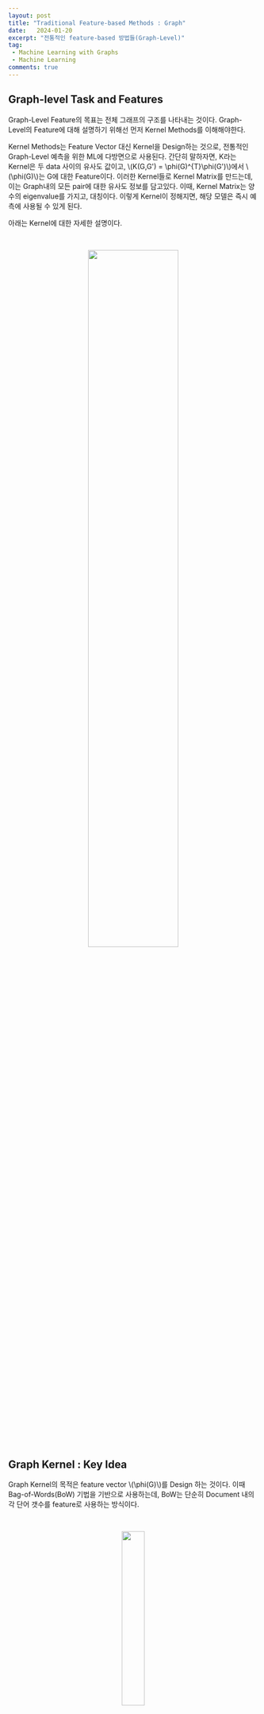 ```yaml
---
layout: post
title: "Traditional Feature-based Methods : Graph"
date:   2024-01-20
excerpt: "전통적인 feature-based 방법들(Graph-Level)"
tag: 
 - Machine Learning with Graphs
 - Machine Learning
comments: true
---
```


## Graph-level Task and Features

Graph-Level Feature의 목표는 전체 그래프의 구조를 나타내는 것이다. Graph-Level의 Feature에 대해 설명하기 위해선 먼저 Kernel Methods를 이해해야한다.

Kernel Methods는 Feature Vector 대신 Kernel을 Design하는 것으로, 전통적인 Graph-Level 예측을 위한 ML에 다방면으로 사용된다. 간단히 말하자면, K라는 Kernel은 두 data 사이의 유사도 값이고, \\(K(G,G') = \phi(G)^{T}\phi(G')\\)에서 \\(\phi(G)\\)는 G에 대한 Feature이다. 이러한 Kernel들로 Kernel Matrix를 만드는데, 이는 Graph내의 모든 pair에 대한 유사도 정보를 담고있다. 이때, Kernel Matrix는 양수의 eigenvalue를 가지고, 대칭이다. 이렇게 Kernel이 정해지면, 해당 모델은 즉시 예측에 사용될 수 있게 된다.

아래는 Kernel에 대한 자세한 설명이다.

<br>

<p align="center">
  <img src="{{site.baseurl}}/assets/img/Traditional-Feature-based-Methods-Graph/kernel.png" style="width: 60%"/>
</p>

<br>
<br>
<br>

## Graph Kernel : Key Idea

Graph Kernel의 목적은 feature vector \\(\phi(G)\\)를 Design 하는 것이다. 이때 Bag-of-Words(BoW) 기법을 기반으로 사용하는데, BoW는 단순히 Document 내의 각 단어 갯수를 feature로 사용하는 방식이다.

<br>

<p align="center">
  <img src="{{site.baseurl}}/assets/img/Traditional-Feature-based-Methods-Graph/node.png" style="width: 30%"/>
</p>

<br>

이를 Graph에 적용할 때, 위의 그림처럼 Node의 수를 센다면, 4개의 Node를 가진 Graph는 모두 같은 feature를 가져 문제가 생긴다. 이를 해결하기 위해 Node의 Degree를 사용하는 방법이 고안되었다. 

<br>

<p align="center">
  <img src="{{site.baseurl}}/assets/img/Traditional-Feature-based-Methods-Graph/degree.png" style="width: 70%"/>
</p>

<br>

위의 그림과 같이 Node의 Degree를 feature로 사용하는 경우, Node를 사용했을 때 같은 feature를 가졌던 Graph들이 다른 feature를 갖게 되어, feature가 전체 Graph에 대해 더 잘 설명하게 된다. 

이처럼 Graph 전체에 대해 더 많은 정보를 담을 수 있는 feature를 만드는 것이 Graph-Level의 ML에서 중요하다. 그렇다면 Node Degree를 사용하는 방식보다 더 좋은 방식은 없을까?

<br>
<br>
<br>

## Graphlet Features



<br>

## Link-Level Featrues

### Overview

Link-Level Feature는 크게 3가지로 나눌 수 있다.

* Distance-based feature
* Local neighborhood overlap
* Global neighborhood overlap

<br>

### Distance-Based Features

Distance-Based Feature의 대표적인 것으로는 Shortest-path distance between two nodes 즉, 두 Node 사이의 최단거리를 활용하는 방법이 있다.

<p align="center">
  <img src="{{site.baseurl}}/assets/img/Traditional-Feature-based-Methods-Link/short.png" style="width: 80%"/>
</p>

이 방식은 Neighborhood overlap의 degree 즉, 두 Node가 공유하는 Neighbor의 수를 고려하지 못해 Connection의 강함을 비교할 수 없다. 예를들어 위 예제에서는 B와 H가 더 많은 이웃을 고려하므로 다른 거리가 2인 관계들보다 더 강한 Connection을 가지지만, 최단거리 방식으로는 이를 알 수 없다.

<br>
<br>

### Local Neighborhood Overlap

<p align="center">
  <img src="{{site.baseurl}}/assets/img/Traditional-Feature-based-Methods-Link/neighbor.png" style="width: 70%"/>
</p>

1. Common Neighbors

첫번째 방식인 Common neighbors 방식은 단순히 Node v1과 v2의 공유 이웃의 개수를 사용하는 방식이다. 하지만 이 방식에서는 이웃의 수가 많은 Node가 큰 값을 가지게 된다는 허점이 존재한다.

2. Jaccard's Coefficient

두번째 방식은 v1과 v2의 공유 이웃 수를 v1과 v2 각각의 이웃 수 합으로 나눈 값을 사용하는 것이다. 이를 통해 이웃이 많은 Node에 손해를 주어 첫번째 방법의 문제를 해결하였다.

3. Adamic-Adar Index

마지막 방식은 모든 교집합 노드에 대해 교집합 Node Degree의 로그 역수값을 모두 합하는 것이다. 이 방식은 Degree가 낮은 공유 이웃이 많으면 유리하고, Degree가 낮은 이웃이 많으면 손해를 본다. 이 방식은 이웃의 이웃과 새로운 Link를 생성하는 경우가 잦은 Social-Network에서 잘 사용된다.

<br>

하지만 이 방식들 또한 단점을 가지고 있다. 바로 공유 이웃이 없으면 상대적으로 가까운 pair이던 먼 pair이던 0의 값을 가진다는 것이다. 이를 해결하기 위해 Global neighborhood overlap 방식을 사용하여 전체 Graph를 고려한다.

<br>
<br>
<br>

### Global Neighborhood Overlap

Global Neighborhood Overlap에서는 Kats index를 사용한다. 이는 두 Node 사이의 모든 길이의 Path를 count 하는 방식으로, 계산복잡도가 높을 것 같지만, 1강에서 배운 Adjacency matrix를 사용하면 간단하게 계산할 수 있다.

<p align="center">
  <img src="{{site.baseurl}}/assets/img/Traditional-Feature-based-Methods-Link/katz.png" style="width: 70%"/>
</p>

<br>

위 사진은 길이가 2인 Path의 수를 Count 하는 방법을 설명하고 있다. 먼저 u에서 v로의 Path라고 가정하면, u의 Neighbor들과 v 사이의 Path를 계산한다. u에서 u의 Neighbor에게 가는 Path는 길이가 1이고 하나 뿐일 것이므로, 이 값들을 모두 합하면 u에서 v까지 가는 모든 path의 수를 구할 수 있게 된다.

<p align="center">
  <img src="{{site.baseurl}}/assets/img/Traditional-Feature-based-Methods-Link/katz-index.png" style="width: 70%"/>
</p>

이렇게 모든 Path를 더할 때, 길이가 긴 Path일수록 weight를 적게 부여하여 feature값을 계산한다. 아래의 공식은 위 공식을 closed-form으로 표현한 것이다.

<br>
<br>
<br>

## Link-Level Features: Summary

<p align="center">
  <img src="{{site.baseurl}}/assets/img/Traditional-Feature-based-Methods-Link/summary.png" style="width: 60%"/>
</p>

<br>

### 출처, 더 궁금하다면?
[Stanford CS224W: ML with Graphs | 2021 | Lecture 2.2 - Traditional Feature-based Methods: Link](https://youtu.be/4dVwlE9jYxY?si=kRggrAvtTLJC7pD0)